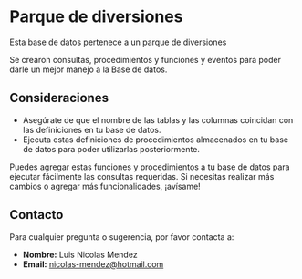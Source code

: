 <h1> Parque de diversiones</h1>

Esta base de datos pertenece a un parque de diversiones

Se crearon consultas, procedimientos y funciones y eventos para poder darle un mejor manejo a la Base de datos.
 
## Consideraciones

- Asegúrate de que el nombre de las tablas y las columnas coincidan con las definiciones en tu base de datos.
- Ejecuta estas definiciones de procedimientos almacenados en tu base de datos para poder utilizarlas posteriormente.

Puedes agregar estas funciones y procedimientos a tu base de datos para ejecutar fácilmente las consultas requeridas. Si necesitas realizar más cambios o agregar más funcionalidades, ¡avísame!

## Contacto
Para cualquier pregunta o sugerencia, por favor contacta a:
- **Nombre:** Luis Nicolas Mendez
- **Email:** nicolas-mendez@hotmail.com


